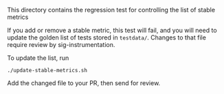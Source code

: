 This directory contains the regression test for controlling the list of stable metrics

If you add or remove a stable metric, this test will fail, and you will need
to update the golden list of tests stored in `testdata/`.  Changes to that file
require review by sig-instrumentation.

To update the list, run

```console
./update-stable-metrics.sh
```

Add the changed file to your PR, then send for review.
